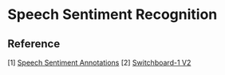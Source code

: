 # Speech Sentiment Recognition







## Reference
[1] [Speech Sentiment Annotations](https://catalog.ldc.upenn.edu/LDC2020T14) 
[2] [Switchboard-1 V2](https://catalog.ldc.upenn.edu/LDC97S62)
